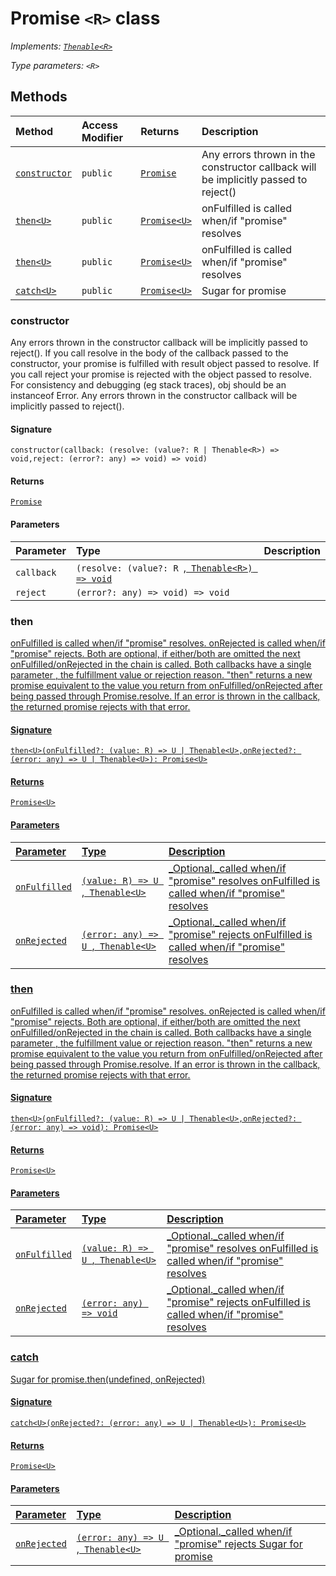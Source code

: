 # Promise `<R>` class

_Implements: [`Thenable<R>`](thenable.md)_

_Type parameters: `<R>`_








## Methods

| Method	   | Access Modifier | Returns	| Description|
|:-------------|:----|:-------|:-----------|
|[`constructor`](#constructor)     | `public` | [`Promise`](promise.md) | Any errors thrown in the constructor callback will be implicitly passed to reject() |
|[`then<U>`](#then<u>)     | `public` | [`Promise<U>`](promise.md) |   onFulfilled is called when/if "promise" resolves |
|[`then<U>`](#then<u>)     | `public` | [`Promise<U>`](promise.md) |   onFulfilled is called when/if "promise" resolves |
|[`catch<U>`](#catch<u>)     | `public` | [`Promise<U>`](promise.md) |   Sugar for promise |





### constructor

Any errors thrown in the constructor callback will be implicitly passed to reject(). 
If you call resolve in the body of the callback passed to the constructor, 
your promise is fulfilled with result object passed to resolve. 
If you call reject your promise is rejected with the object passed to resolve. 
For consistency and debugging (eg stack traces), obj should be an instanceof Error. 
Any errors thrown in the constructor callback will be implicitly passed to reject().

#### Signature
`constructor(callback: (resolve: (value?: R | Thenable<R>) => void,reject: (error?: any) => void) => void)`

#### Returns
[`Promise`](promise.md)


#### Parameters


| Parameter	   | Type    | Description |
|:-------------|:---------------|:------------|
| `callback`    | `(resolve: (value?: R `,[` Thenable<R>) => void`](thenable.md) |  |
| `reject`    | `(error?: any) => void) => void` |  |


### then<U>

 
onFulfilled is called when/if "promise" resolves. onRejected is called when/if "promise" rejects. 
Both are optional, if either/both are omitted the next onFulfilled/onRejected in the chain is called. 
Both callbacks have a single parameter , the fulfillment value or rejection reason. 
"then" returns a new promise equivalent to the value you return from onFulfilled/onRejected after being passed through Promise.resolve. 
If an error is thrown in the callback, the returned promise rejects with that error. 


#### Signature
`then<U>(onFulfilled?: (value: R) => U | Thenable<U>,onRejected?: (error: any) => U | Thenable<U>): Promise<U>`

#### Returns
[`Promise<U>`](promise.md)


#### Parameters


| Parameter	   | Type    | Description |
|:-------------|:---------------|:------------|
| `onFulfilled`    | `(value: R) => U `,[` Thenable<U>`](thenable.md) | _Optional._called when/if "promise" resolves  onFulfilled is called when/if "promise" resolves |
| `onRejected`    | `(error: any) => U `,[` Thenable<U>`](thenable.md) | _Optional._called when/if "promise" rejects  onFulfilled is called when/if "promise" resolves |


### then<U>

 
onFulfilled is called when/if "promise" resolves. onRejected is called when/if "promise" rejects. 
Both are optional, if either/both are omitted the next onFulfilled/onRejected in the chain is called. 
Both callbacks have a single parameter , the fulfillment value or rejection reason. 
"then" returns a new promise equivalent to the value you return from onFulfilled/onRejected after being passed through Promise.resolve. 
If an error is thrown in the callback, the returned promise rejects with that error. 


#### Signature
`then<U>(onFulfilled?: (value: R) => U | Thenable<U>,onRejected?: (error: any) => void): Promise<U>`

#### Returns
[`Promise<U>`](promise.md)


#### Parameters


| Parameter	   | Type    | Description |
|:-------------|:---------------|:------------|
| `onFulfilled`    | `(value: R) => U `,[` Thenable<U>`](thenable.md) | _Optional._called when/if "promise" resolves  onFulfilled is called when/if "promise" resolves |
| `onRejected`    | `(error: any) => void` | _Optional._called when/if "promise" rejects  onFulfilled is called when/if "promise" resolves |


### catch<U>

 
Sugar for promise.then(undefined, onRejected) 


#### Signature
`catch<U>(onRejected?: (error: any) => U | Thenable<U>): Promise<U>`

#### Returns
[`Promise<U>`](promise.md)


#### Parameters


| Parameter	   | Type    | Description |
|:-------------|:---------------|:------------|
| `onRejected`    | `(error: any) => U `,[` Thenable<U>`](thenable.md) | _Optional._called when/if "promise" rejects  Sugar for promise |

